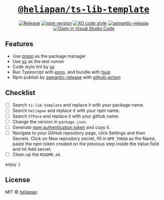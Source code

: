 <h1 align='center'>
  <a href='https://github.com/STPace/ts-lib-template'>
    <samp>@heliapan/ts-lib-template</samp>
  </a>
</h1>

<p align='center'>
  <a href='https://github.com/STPace/ts-lib-template/actions/workflows/release.yml'><image src='https://github.com/STPace/ts-lib-template/actions/workflows/release.yml/badge.svg?branch=main' alt='Release'/></a>
  <a href='https://npm.im/@heliapan/ts-lib-template'><image src='https://badgen.net/npm/v/@heliapan/ts-lib-template' alt='npm version'/></a>
  <a href='https://github.com/xojs/xo'><image src='https://img.shields.io/badge/code_style-XO-5ed9c7.svg' alt='XO code style'/></a>
  <a href='https://github.com/semantic-release/semantic-release'><image src='https://img.shields.io/badge/semantic-release-e10079.svg?logo=semantic-release' alt='semantic-release'/></a>
  <a href='https://open.vscode.dev/STPace/ts-lib-template'><image src='https://open.vscode.dev/badges/open-in-vscode.svg' alt='Open in Visual Studio Code'/></a>
</p>

## Features

- Use [pnpm](https://pnpm.js.org/) as the package manager
- Use [xv](https://github.com/typicode/xv) as the test runner
- Code style lint by [xo](https://github.com/xojs/xo)
- Run Typescript with [esno](https://github.com/antfu/esno), and bundle with [tsup](https://github.com/egoist/tsup)
- Npm publish by [semantic-release](https://npm.im/semantic-release) with [github-action](https://docs.github.com/en/actions)

## Checklist

- [ ] Search `ts-lib-template` and replace it with your package name.
- [ ] Search `heliapan` and replace it with your npm name.
- [ ] Search `STPace` and replace it with your github name.
- [ ] Change the version in `package.json`.
- [ ] Generate [npm authentication token](https://docs.npmjs.com/creating-and-viewing-access-tokens) and copy it.
- [ ] Navigate to your GitHub repository page, click Settings and then Secrets. Click on New repository secret, fill in `NPM_TOKEN` as the Name, paste the npm token created on the previous step inside the Value field and hit Add secret.
- [ ] Clean up the `README.md`.

enjoy :)

## License

MIT &copy; [heliapan](https://github.com/heliapan)
